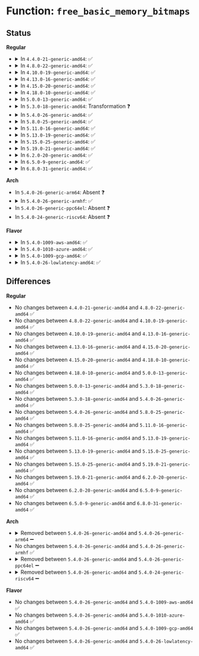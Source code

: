 # Function: <code>free_basic_memory_bitmaps</code>

## Status
<b>Regular</b>
<ul>
<li>
<details>
<summary>In <code>4.4.0-21-generic-amd64</code>: ✅</summary>

```c
void free_basic_memory_bitmaps()
```

```json
{
  "name": "free_basic_memory_bitmaps",
  "collision_type": "Unique Global",
  "inline_type": "No",
  "funcs": [
    {
      "addr": 18446744071579702032,
      "name": "free_basic_memory_bitmaps",
      "external": true,
      "loc": "kernel/power/snapshot.c:1016",
      "file": "kernel/power/snapshot.c",
      "inline": "seen, unknown",
      "caller_inline": [],
      "caller_func": [
        "kernel/power/hibernate.c:hibernate",
        "kernel/power/user.c:snapshot_release",
        "kernel/power/user.c:snapshot_release"
      ]
    }
  ],
  "symbols": [
    {
      "addr": 18446744071579702032,
      "name": "free_basic_memory_bitmaps",
      "section": ".text",
      "bind": "STB_GLOBAL",
      "size": 157
    }
  ]
}
```
</details>
</li>
<li>
<details>
<summary>In <code>4.8.0-22-generic-amd64</code>: ✅</summary>

```c
void free_basic_memory_bitmaps()
```

```json
{
  "name": "free_basic_memory_bitmaps",
  "collision_type": "Unique Global",
  "inline_type": "No",
  "funcs": [
    {
      "addr": 18446744071579721824,
      "name": "free_basic_memory_bitmaps",
      "external": true,
      "loc": "kernel/power/snapshot.c:1116",
      "file": "kernel/power/snapshot.c",
      "inline": "seen, unknown",
      "caller_inline": [],
      "caller_func": [
        "kernel/power/hibernate.c:hibernate",
        "kernel/power/hibernate.c:hibernate",
        "kernel/power/hibernate.c:load_image_and_restore",
        "kernel/power/user.c:snapshot_release",
        "kernel/power/user.c:snapshot_release"
      ]
    }
  ],
  "symbols": [
    {
      "addr": 18446744071579721824,
      "name": "free_basic_memory_bitmaps",
      "section": ".text",
      "bind": "STB_GLOBAL",
      "size": 151
    }
  ]
}
```
</details>
</li>
<li>
<details>
<summary>In <code>4.10.0-19-generic-amd64</code>: ✅</summary>

```c
void free_basic_memory_bitmaps()
```

```json
{
  "name": "free_basic_memory_bitmaps",
  "collision_type": "Unique Global",
  "inline_type": "No",
  "funcs": [
    {
      "addr": 18446744071579749296,
      "name": "free_basic_memory_bitmaps",
      "external": true,
      "loc": "kernel/power/snapshot.c:1116",
      "file": "kernel/power/snapshot.c",
      "inline": "seen, unknown",
      "caller_inline": [],
      "caller_func": [
        "kernel/power/hibernate.c:hibernate",
        "kernel/power/hibernate.c:hibernate",
        "kernel/power/hibernate.c:load_image_and_restore",
        "kernel/power/user.c:snapshot_release",
        "kernel/power/user.c:snapshot_release"
      ]
    }
  ],
  "symbols": [
    {
      "addr": 18446744071579749296,
      "name": "free_basic_memory_bitmaps",
      "section": ".text",
      "bind": "STB_GLOBAL",
      "size": 151
    }
  ]
}
```
</details>
</li>
<li>
<details>
<summary>In <code>4.13.0-16-generic-amd64</code>: ✅</summary>

```c
void free_basic_memory_bitmaps()
```

```json
{
  "name": "free_basic_memory_bitmaps",
  "collision_type": "Unique Global",
  "inline_type": "No",
  "funcs": [
    {
      "addr": 18446744071579745488,
      "name": "free_basic_memory_bitmaps",
      "external": true,
      "loc": "kernel/power/snapshot.c:1118",
      "file": "kernel/power/snapshot.c",
      "inline": "seen, unknown",
      "caller_inline": [],
      "caller_func": [
        "kernel/power/hibernate.c:hibernate",
        "kernel/power/hibernate.c:hibernate",
        "kernel/power/hibernate.c:load_image_and_restore",
        "kernel/power/user.c:snapshot_ioctl",
        "kernel/power/user.c:snapshot_release",
        "kernel/power/user.c:snapshot_release"
      ]
    }
  ],
  "symbols": [
    {
      "addr": 18446744071579745488,
      "name": "free_basic_memory_bitmaps",
      "section": ".text",
      "bind": "STB_GLOBAL",
      "size": 136
    }
  ]
}
```
</details>
</li>
<li>
<details>
<summary>In <code>4.15.0-20-generic-amd64</code>: ✅</summary>

```c
void free_basic_memory_bitmaps()
```

```json
{
  "name": "free_basic_memory_bitmaps",
  "collision_type": "Unique Global",
  "inline_type": "No",
  "funcs": [
    {
      "addr": 18446744071579778800,
      "name": "free_basic_memory_bitmaps",
      "external": true,
      "loc": "kernel/power/snapshot.c:1120",
      "file": "kernel/power/snapshot.c",
      "inline": "seen, unknown",
      "caller_inline": [],
      "caller_func": [
        "kernel/power/hibernate.c:hibernate",
        "kernel/power/hibernate.c:hibernate",
        "kernel/power/hibernate.c:load_image_and_restore",
        "kernel/power/user.c:snapshot_ioctl",
        "kernel/power/user.c:snapshot_release",
        "kernel/power/user.c:snapshot_release"
      ]
    }
  ],
  "symbols": [
    {
      "addr": 18446744071579778800,
      "name": "free_basic_memory_bitmaps",
      "section": ".text",
      "bind": "STB_GLOBAL",
      "size": 136
    }
  ]
}
```
</details>
</li>
<li>
<details>
<summary>In <code>4.18.0-10-generic-amd64</code>: ✅</summary>

```c
void free_basic_memory_bitmaps()
```

```json
{
  "name": "free_basic_memory_bitmaps",
  "collision_type": "Unique Global",
  "inline_type": "No",
  "funcs": [
    {
      "addr": 18446744071579812224,
      "name": "free_basic_memory_bitmaps",
      "external": true,
      "loc": "kernel/power/snapshot.c:1120",
      "file": "kernel/power/snapshot.c",
      "inline": "seen, unknown",
      "caller_inline": [],
      "caller_func": [
        "kernel/power/hibernate.c:hibernate",
        "kernel/power/hibernate.c:hibernate",
        "kernel/power/hibernate.c:hibernate",
        "kernel/power/hibernate.c:load_image_and_restore",
        "kernel/power/user.c:snapshot_ioctl",
        "kernel/power/user.c:snapshot_release",
        "kernel/power/user.c:snapshot_release"
      ]
    }
  ],
  "symbols": [
    {
      "addr": 18446744071579812224,
      "name": "free_basic_memory_bitmaps",
      "section": ".text",
      "bind": "STB_GLOBAL",
      "size": 133
    }
  ]
}
```
</details>
</li>
<li>
<details>
<summary>In <code>5.0.0-13-generic-amd64</code>: ✅</summary>

```c
void free_basic_memory_bitmaps()
```

```json
{
  "name": "free_basic_memory_bitmaps",
  "collision_type": "Unique Global",
  "inline_type": "No",
  "funcs": [
    {
      "addr": 18446744071579858976,
      "name": "free_basic_memory_bitmaps",
      "external": true,
      "loc": "kernel/power/snapshot.c:1121",
      "file": "kernel/power/snapshot.c",
      "inline": "seen, unknown",
      "caller_inline": [],
      "caller_func": [
        "kernel/power/hibernate.c:hibernate",
        "kernel/power/hibernate.c:hibernate",
        "kernel/power/hibernate.c:hibernate",
        "kernel/power/hibernate.c:load_image_and_restore",
        "kernel/power/user.c:snapshot_ioctl",
        "kernel/power/user.c:snapshot_release",
        "kernel/power/user.c:snapshot_release"
      ]
    }
  ],
  "symbols": [
    {
      "addr": 18446744071579858976,
      "name": "free_basic_memory_bitmaps",
      "section": ".text",
      "bind": "STB_GLOBAL",
      "size": 133
    }
  ]
}
```
</details>
</li>
<li>
<details>
<summary>In <code>5.3.0-18-generic-amd64</code>: Transformation ❓</summary>

```c
void free_basic_memory_bitmaps()
```

```json
{
  "name": "free_basic_memory_bitmaps",
  "collision_type": "Unique Global",
  "inline_type": "No",
  "funcs": [
    {
      "addr": 0,
      "name": "free_basic_memory_bitmaps",
      "external": true,
      "loc": "kernel/power/snapshot.c:1122",
      "file": "kernel/power/snapshot.c",
      "inline": "seen, unknown",
      "caller_inline": [],
      "caller_func": [
        "kernel/power/hibernate.c:hibernate",
        "kernel/power/hibernate.c:hibernate",
        "kernel/power/hibernate.c:hibernate",
        "kernel/power/hibernate.c:load_image_and_restore",
        "kernel/power/user.c:snapshot_ioctl",
        "kernel/power/user.c:snapshot_release",
        "kernel/power/user.c:snapshot_release"
      ]
    }
  ],
  "symbols": [
    {
      "addr": 18446744071579897738,
      "name": "free_basic_memory_bitmaps.cold",
      "section": ".text",
      "bind": "STB_LOCAL",
      "size": 19
    },
    {
      "addr": 18446744071579893152,
      "name": "free_basic_memory_bitmaps",
      "section": ".text",
      "bind": "STB_GLOBAL",
      "size": 139
    }
  ]
}
```
</details>
</li>
<li>
<details>
<summary>In <code>5.4.0-26-generic-amd64</code>: ✅</summary>

```c
void free_basic_memory_bitmaps()
```

```json
{
  "name": "free_basic_memory_bitmaps",
  "collision_type": "Unique Global",
  "inline_type": "No",
  "funcs": [
    {
      "addr": 18446744071579943424,
      "name": "free_basic_memory_bitmaps",
      "external": true,
      "loc": "kernel/power/snapshot.c:1129",
      "file": "kernel/power/snapshot.c",
      "inline": "seen, unknown",
      "caller_inline": [],
      "caller_func": [
        "kernel/power/hibernate.c:hibernate",
        "kernel/power/hibernate.c:hibernate",
        "kernel/power/hibernate.c:hibernate",
        "kernel/power/hibernate.c:load_image_and_restore",
        "kernel/power/user.c:snapshot_ioctl",
        "kernel/power/user.c:snapshot_release",
        "kernel/power/user.c:snapshot_release"
      ]
    }
  ],
  "symbols": [
    {
      "addr": 18446744071579943424,
      "name": "free_basic_memory_bitmaps",
      "section": ".text",
      "bind": "STB_GLOBAL",
      "size": 139
    }
  ]
}
```
</details>
</li>
<li>
<details>
<summary>In <code>5.8.0-25-generic-amd64</code>: ✅</summary>

```c
void free_basic_memory_bitmaps()
```

```json
{
  "name": "free_basic_memory_bitmaps",
  "collision_type": "Unique Global",
  "inline_type": "No",
  "funcs": [
    {
      "addr": 18446744071579988000,
      "name": "free_basic_memory_bitmaps",
      "external": true,
      "loc": "kernel/power/snapshot.c:1128",
      "file": "kernel/power/snapshot.c",
      "inline": "seen, unknown",
      "caller_inline": [],
      "caller_func": [
        "kernel/power/hibernate.c:hibernate",
        "kernel/power/hibernate.c:hibernate",
        "kernel/power/hibernate.c:hibernate",
        "kernel/power/hibernate.c:load_image_and_restore",
        "kernel/power/user.c:snapshot_ioctl",
        "kernel/power/user.c:snapshot_release",
        "kernel/power/user.c:snapshot_release"
      ]
    }
  ],
  "symbols": [
    {
      "addr": 18446744071579988000,
      "name": "free_basic_memory_bitmaps",
      "section": ".text",
      "bind": "STB_GLOBAL",
      "size": 139
    }
  ]
}
```
</details>
</li>
<li>
<details>
<summary>In <code>5.11.0-16-generic-amd64</code>: ✅</summary>

```c
void free_basic_memory_bitmaps()
```

```json
{
  "name": "free_basic_memory_bitmaps",
  "collision_type": "Unique Global",
  "inline_type": "No",
  "funcs": [
    {
      "addr": 18446744071579972768,
      "name": "free_basic_memory_bitmaps",
      "external": true,
      "loc": "kernel/power/snapshot.c:1162",
      "file": "kernel/power/snapshot.c",
      "inline": "seen, unknown",
      "caller_inline": [],
      "caller_func": [
        "kernel/power/hibernate.c:hibernate",
        "kernel/power/hibernate.c:hibernate",
        "kernel/power/hibernate.c:hibernate",
        "kernel/power/hibernate.c:load_image_and_restore",
        "kernel/power/user.c:snapshot_ioctl",
        "kernel/power/user.c:snapshot_release",
        "kernel/power/user.c:snapshot_release"
      ]
    }
  ],
  "symbols": [
    {
      "addr": 18446744071579972768,
      "name": "free_basic_memory_bitmaps",
      "section": ".text",
      "bind": "STB_GLOBAL",
      "size": 139
    }
  ]
}
```
</details>
</li>
<li>
<details>
<summary>In <code>5.13.0-19-generic-amd64</code>: ✅</summary>

```c
void free_basic_memory_bitmaps()
```

```json
{
  "name": "free_basic_memory_bitmaps",
  "collision_type": "Unique Global",
  "inline_type": "No",
  "funcs": [
    {
      "addr": 18446744071579975296,
      "name": "free_basic_memory_bitmaps",
      "external": true,
      "loc": "kernel/power/snapshot.c:1162",
      "file": "kernel/power/snapshot.c",
      "inline": "seen, unknown",
      "caller_inline": [],
      "caller_func": [
        "kernel/power/hibernate.c:hibernate",
        "kernel/power/hibernate.c:hibernate",
        "kernel/power/hibernate.c:load_image_and_restore",
        "kernel/power/user.c:snapshot_ioctl",
        "kernel/power/user.c:snapshot_release",
        "kernel/power/user.c:snapshot_release"
      ]
    }
  ],
  "symbols": [
    {
      "addr": 18446744071579975296,
      "name": "free_basic_memory_bitmaps",
      "section": ".text",
      "bind": "STB_GLOBAL",
      "size": 139
    }
  ]
}
```
</details>
</li>
<li>
<details>
<summary>In <code>5.15.0-25-generic-amd64</code>: ✅</summary>

```c
void free_basic_memory_bitmaps()
```

```json
{
  "name": "free_basic_memory_bitmaps",
  "collision_type": "Unique Global",
  "inline_type": "No",
  "funcs": [
    {
      "addr": 18446744071580106592,
      "name": "free_basic_memory_bitmaps",
      "external": true,
      "loc": "kernel/power/snapshot.c:1155",
      "file": "kernel/power/snapshot.c",
      "inline": "seen, unknown",
      "caller_inline": [],
      "caller_func": [
        "kernel/power/hibernate.c:hibernate",
        "kernel/power/hibernate.c:hibernate",
        "kernel/power/hibernate.c:load_image_and_restore",
        "kernel/power/user.c:snapshot_ioctl",
        "kernel/power/user.c:snapshot_release",
        "kernel/power/user.c:snapshot_release"
      ]
    }
  ],
  "symbols": [
    {
      "addr": 18446744071580106592,
      "name": "free_basic_memory_bitmaps",
      "section": ".text",
      "bind": "STB_GLOBAL",
      "size": 136
    }
  ]
}
```
</details>
</li>
<li>
<details>
<summary>In <code>5.19.0-21-generic-amd64</code>: ✅</summary>

```c
void free_basic_memory_bitmaps()
```

```json
{
  "name": "free_basic_memory_bitmaps",
  "collision_type": "Unique Global",
  "inline_type": "No",
  "funcs": [
    {
      "addr": 18446744071580245968,
      "name": "free_basic_memory_bitmaps",
      "external": true,
      "loc": "kernel/power/snapshot.c:1159",
      "file": "kernel/power/snapshot.c",
      "inline": "seen, unknown",
      "caller_inline": [],
      "caller_func": [
        "kernel/power/hibernate.c:hibernate",
        "kernel/power/hibernate.c:hibernate",
        "kernel/power/hibernate.c:hibernate",
        "kernel/power/hibernate.c:hibernate",
        "kernel/power/hibernate.c:hibernate",
        "kernel/power/hibernate.c:hibernate",
        "kernel/power/hibernate.c:hibernate",
        "kernel/power/hibernate.c:load_image_and_restore",
        "kernel/power/user.c:snapshot_ioctl",
        "kernel/power/user.c:snapshot_release",
        "kernel/power/user.c:snapshot_release"
      ]
    }
  ],
  "symbols": [
    {
      "addr": 18446744071580245968,
      "name": "free_basic_memory_bitmaps",
      "section": ".text",
      "bind": "STB_GLOBAL",
      "size": 149
    }
  ]
}
```
</details>
</li>
<li>
<details>
<summary>In <code>6.2.0-20-generic-amd64</code>: ✅</summary>

```c
void free_basic_memory_bitmaps()
```

```json
{
  "name": "free_basic_memory_bitmaps",
  "collision_type": "Unique Global",
  "inline_type": "No",
  "funcs": [
    {
      "addr": 18446744071580443984,
      "name": "free_basic_memory_bitmaps",
      "external": true,
      "loc": "kernel/power/snapshot.c:1159",
      "file": "kernel/power/snapshot.c",
      "inline": "seen, unknown",
      "caller_inline": [],
      "caller_func": [
        "kernel/power/hibernate.c:hibernate",
        "kernel/power/hibernate.c:hibernate",
        "kernel/power/hibernate.c:hibernate",
        "kernel/power/hibernate.c:hibernate",
        "kernel/power/hibernate.c:hibernate",
        "kernel/power/hibernate.c:hibernate",
        "kernel/power/hibernate.c:load_image_and_restore",
        "kernel/power/user.c:snapshot_ioctl",
        "kernel/power/user.c:snapshot_release",
        "kernel/power/user.c:snapshot_release"
      ]
    }
  ],
  "symbols": [
    {
      "addr": 18446744071580443984,
      "name": "free_basic_memory_bitmaps",
      "section": ".text",
      "bind": "STB_GLOBAL",
      "size": 149
    }
  ]
}
```
</details>
</li>
<li>
<details>
<summary>In <code>6.5.0-9-generic-amd64</code>: ✅</summary>

```c
void free_basic_memory_bitmaps()
```

```json
{
  "name": "free_basic_memory_bitmaps",
  "collision_type": "Unique Global",
  "inline_type": "No",
  "funcs": [
    {
      "addr": 18446744071580513984,
      "name": "free_basic_memory_bitmaps",
      "external": true,
      "loc": "kernel/power/snapshot.c:1159",
      "file": "kernel/power/snapshot.c",
      "inline": "seen, unknown",
      "caller_inline": [],
      "caller_func": [
        "kernel/power/hibernate.c:hibernate",
        "kernel/power/hibernate.c:hibernate",
        "kernel/power/hibernate.c:hibernate",
        "kernel/power/hibernate.c:hibernate",
        "kernel/power/hibernate.c:hibernate",
        "kernel/power/hibernate.c:hibernate",
        "kernel/power/hibernate.c:load_image_and_restore",
        "kernel/power/user.c:snapshot_ioctl",
        "kernel/power/user.c:snapshot_release",
        "kernel/power/user.c:snapshot_release"
      ]
    }
  ],
  "symbols": [
    {
      "addr": 18446744071580513984,
      "name": "free_basic_memory_bitmaps",
      "section": ".text",
      "bind": "STB_GLOBAL",
      "size": 149
    }
  ]
}
```
</details>
</li>
<li>
<details>
<summary>In <code>6.8.0-31-generic-amd64</code>: ✅</summary>

```c
void free_basic_memory_bitmaps()
```

```json
{
  "name": "free_basic_memory_bitmaps",
  "collision_type": "Unique Global",
  "inline_type": "No",
  "funcs": [
    {
      "addr": 18446744071580574416,
      "name": "free_basic_memory_bitmaps",
      "external": true,
      "loc": "kernel/power/snapshot.c:1169",
      "file": "kernel/power/snapshot.c",
      "inline": "seen, unknown",
      "caller_inline": [],
      "caller_func": [
        "kernel/power/hibernate.c:hibernate",
        "kernel/power/hibernate.c:hibernate",
        "kernel/power/hibernate.c:hibernate",
        "kernel/power/hibernate.c:hibernate",
        "kernel/power/hibernate.c:hibernate",
        "kernel/power/hibernate.c:load_image_and_restore",
        "kernel/power/user.c:snapshot_ioctl",
        "kernel/power/user.c:snapshot_release",
        "kernel/power/user.c:snapshot_release"
      ]
    }
  ],
  "symbols": [
    {
      "addr": 18446744071580574416,
      "name": "free_basic_memory_bitmaps",
      "section": ".text",
      "bind": "STB_GLOBAL",
      "size": 149
    }
  ]
}
```
</details>
</li>
</ul>
<b>Arch</b>
<ul>
<li>
In <code>5.4.0-26-generic-arm64</code>: Absent ❓
</li>
<li>
<details>
<summary>In <code>5.4.0-26-generic-armhf</code>: ✅</summary>

```c
void free_basic_memory_bitmaps()
```

```json
{
  "name": "free_basic_memory_bitmaps",
  "collision_type": "Unique Global",
  "inline_type": "No",
  "funcs": [
    {
      "addr": 3225151940,
      "name": "free_basic_memory_bitmaps",
      "external": true,
      "loc": "kernel/power/snapshot.c:1129",
      "file": "kernel/power/snapshot.c",
      "inline": "seen, unknown",
      "caller_inline": [],
      "caller_func": [
        "kernel/power/hibernate.c:hibernate",
        "kernel/power/hibernate.c:hibernate",
        "kernel/power/hibernate.c:hibernate",
        "kernel/power/hibernate.c:load_image_and_restore",
        "kernel/power/user.c:snapshot_ioctl",
        "kernel/power/user.c:snapshot_release",
        "kernel/power/user.c:snapshot_release"
      ]
    }
  ],
  "symbols": [
    {
      "addr": 3225151940,
      "name": "free_basic_memory_bitmaps",
      "section": ".text",
      "bind": "STB_GLOBAL",
      "size": 172
    }
  ]
}
```
</details>
</li>
<li>
In <code>5.4.0-26-generic-ppc64el</code>: Absent ❓
</li>
<li>
In <code>5.4.0-24-generic-riscv64</code>: Absent ❓
</li>
</ul>
<b>Flavor</b>
<ul>
<li>
<details>
<summary>In <code>5.4.0-1009-aws-amd64</code>: ✅</summary>

```c
void free_basic_memory_bitmaps()
```

```json
{
  "name": "free_basic_memory_bitmaps",
  "collision_type": "Unique Global",
  "inline_type": "No",
  "funcs": [
    {
      "addr": 18446744071579911200,
      "name": "free_basic_memory_bitmaps",
      "external": true,
      "loc": "kernel/power/snapshot.c:1128",
      "file": "kernel/power/snapshot.c",
      "inline": "seen, unknown",
      "caller_inline": [],
      "caller_func": [
        "kernel/power/hibernate.c:hibernate",
        "kernel/power/hibernate.c:hibernate",
        "kernel/power/hibernate.c:hibernate",
        "kernel/power/hibernate.c:load_image_and_restore",
        "kernel/power/user.c:snapshot_ioctl",
        "kernel/power/user.c:snapshot_release",
        "kernel/power/user.c:snapshot_release"
      ]
    }
  ],
  "symbols": [
    {
      "addr": 18446744071579911200,
      "name": "free_basic_memory_bitmaps",
      "section": ".text",
      "bind": "STB_GLOBAL",
      "size": 139
    }
  ]
}
```
</details>
</li>
<li>
<details>
<summary>In <code>5.4.0-1010-azure-amd64</code>: ✅</summary>

```c
void free_basic_memory_bitmaps()
```

```json
{
  "name": "free_basic_memory_bitmaps",
  "collision_type": "Unique Global",
  "inline_type": "No",
  "funcs": [
    {
      "addr": 18446744071579850432,
      "name": "free_basic_memory_bitmaps",
      "external": true,
      "loc": "kernel/power/snapshot.c:1129",
      "file": "kernel/power/snapshot.c",
      "inline": "seen, unknown",
      "caller_inline": [],
      "caller_func": [
        "kernel/power/hibernate.c:hibernate",
        "kernel/power/hibernate.c:hibernate",
        "kernel/power/hibernate.c:hibernate",
        "kernel/power/hibernate.c:load_image_and_restore",
        "kernel/power/user.c:snapshot_ioctl",
        "kernel/power/user.c:snapshot_release",
        "kernel/power/user.c:snapshot_release"
      ]
    }
  ],
  "symbols": [
    {
      "addr": 18446744071579850432,
      "name": "free_basic_memory_bitmaps",
      "section": ".text",
      "bind": "STB_GLOBAL",
      "size": 139
    }
  ]
}
```
</details>
</li>
<li>
<details>
<summary>In <code>5.4.0-1009-gcp-amd64</code>: ✅</summary>

```c
void free_basic_memory_bitmaps()
```

```json
{
  "name": "free_basic_memory_bitmaps",
  "collision_type": "Unique Global",
  "inline_type": "No",
  "funcs": [
    {
      "addr": 18446744071579903696,
      "name": "free_basic_memory_bitmaps",
      "external": true,
      "loc": "kernel/power/snapshot.c:1129",
      "file": "kernel/power/snapshot.c",
      "inline": "seen, unknown",
      "caller_inline": [],
      "caller_func": [
        "kernel/power/hibernate.c:hibernate",
        "kernel/power/hibernate.c:hibernate",
        "kernel/power/hibernate.c:hibernate",
        "kernel/power/hibernate.c:load_image_and_restore",
        "kernel/power/user.c:snapshot_ioctl",
        "kernel/power/user.c:snapshot_release",
        "kernel/power/user.c:snapshot_release"
      ]
    }
  ],
  "symbols": [
    {
      "addr": 18446744071579903696,
      "name": "free_basic_memory_bitmaps",
      "section": ".text",
      "bind": "STB_GLOBAL",
      "size": 139
    }
  ]
}
```
</details>
</li>
<li>
<details>
<summary>In <code>5.4.0-26-lowlatency-amd64</code>: ✅</summary>

```c
void free_basic_memory_bitmaps()
```

```json
{
  "name": "free_basic_memory_bitmaps",
  "collision_type": "Unique Global",
  "inline_type": "No",
  "funcs": [
    {
      "addr": 18446744071579949728,
      "name": "free_basic_memory_bitmaps",
      "external": true,
      "loc": "kernel/power/snapshot.c:1129",
      "file": "kernel/power/snapshot.c",
      "inline": "seen, unknown",
      "caller_inline": [],
      "caller_func": [
        "kernel/power/hibernate.c:hibernate",
        "kernel/power/hibernate.c:hibernate",
        "kernel/power/hibernate.c:hibernate",
        "kernel/power/hibernate.c:load_image_and_restore",
        "kernel/power/user.c:snapshot_ioctl",
        "kernel/power/user.c:snapshot_release",
        "kernel/power/user.c:snapshot_release"
      ]
    }
  ],
  "symbols": [
    {
      "addr": 18446744071579949728,
      "name": "free_basic_memory_bitmaps",
      "section": ".text",
      "bind": "STB_GLOBAL",
      "size": 139
    }
  ]
}
```
</details>
</li>
</ul>

## Differences
<b>Regular</b>
<ul>
<li>
No changes between <code>4.4.0-21-generic-amd64</code> and <code>4.8.0-22-generic-amd64</code> ✅
</li>
<li>
No changes between <code>4.8.0-22-generic-amd64</code> and <code>4.10.0-19-generic-amd64</code> ✅
</li>
<li>
No changes between <code>4.10.0-19-generic-amd64</code> and <code>4.13.0-16-generic-amd64</code> ✅
</li>
<li>
No changes between <code>4.13.0-16-generic-amd64</code> and <code>4.15.0-20-generic-amd64</code> ✅
</li>
<li>
No changes between <code>4.15.0-20-generic-amd64</code> and <code>4.18.0-10-generic-amd64</code> ✅
</li>
<li>
No changes between <code>4.18.0-10-generic-amd64</code> and <code>5.0.0-13-generic-amd64</code> ✅
</li>
<li>
No changes between <code>5.0.0-13-generic-amd64</code> and <code>5.3.0-18-generic-amd64</code> ✅
</li>
<li>
No changes between <code>5.3.0-18-generic-amd64</code> and <code>5.4.0-26-generic-amd64</code> ✅
</li>
<li>
No changes between <code>5.4.0-26-generic-amd64</code> and <code>5.8.0-25-generic-amd64</code> ✅
</li>
<li>
No changes between <code>5.8.0-25-generic-amd64</code> and <code>5.11.0-16-generic-amd64</code> ✅
</li>
<li>
No changes between <code>5.11.0-16-generic-amd64</code> and <code>5.13.0-19-generic-amd64</code> ✅
</li>
<li>
No changes between <code>5.13.0-19-generic-amd64</code> and <code>5.15.0-25-generic-amd64</code> ✅
</li>
<li>
No changes between <code>5.15.0-25-generic-amd64</code> and <code>5.19.0-21-generic-amd64</code> ✅
</li>
<li>
No changes between <code>5.19.0-21-generic-amd64</code> and <code>6.2.0-20-generic-amd64</code> ✅
</li>
<li>
No changes between <code>6.2.0-20-generic-amd64</code> and <code>6.5.0-9-generic-amd64</code> ✅
</li>
<li>
No changes between <code>6.5.0-9-generic-amd64</code> and <code>6.8.0-31-generic-amd64</code> ✅
</li>
</ul>
<b>Arch</b>
<ul>
<li>
<details>
<summary>Removed between <code>5.4.0-26-generic-amd64</code> and <code>5.4.0-26-generic-arm64</code> ➖</summary>

```c
void free_basic_memory_bitmaps()
```
</details>
</li>
<li>
No changes between <code>5.4.0-26-generic-amd64</code> and <code>5.4.0-26-generic-armhf</code> ✅
</li>
<li>
<details>
<summary>Removed between <code>5.4.0-26-generic-amd64</code> and <code>5.4.0-26-generic-ppc64el</code> ➖</summary>

```c
void free_basic_memory_bitmaps()
```
</details>
</li>
<li>
<details>
<summary>Removed between <code>5.4.0-26-generic-amd64</code> and <code>5.4.0-24-generic-riscv64</code> ➖</summary>

```c
void free_basic_memory_bitmaps()
```
</details>
</li>
</ul>
<b>Flavor</b>
<ul>
<li>
No changes between <code>5.4.0-26-generic-amd64</code> and <code>5.4.0-1009-aws-amd64</code> ✅
</li>
<li>
No changes between <code>5.4.0-26-generic-amd64</code> and <code>5.4.0-1010-azure-amd64</code> ✅
</li>
<li>
No changes between <code>5.4.0-26-generic-amd64</code> and <code>5.4.0-1009-gcp-amd64</code> ✅
</li>
<li>
No changes between <code>5.4.0-26-generic-amd64</code> and <code>5.4.0-26-lowlatency-amd64</code> ✅
</li>
</ul>
